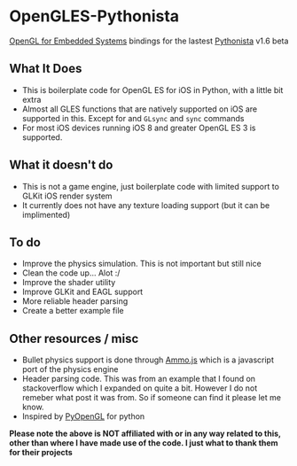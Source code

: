 # OpenGLES-Pythonista
[OpenGL for Embedded Systems](https://en.wikipedia.org/wiki/OpenGL_ES) bindings for the lastest [Pythonista](http://www.omz-software.com/pythonista) v1.6 beta


## What It Does
- This is boilerplate code for OpenGL ES for iOS in Python, with a little bit extra
- Almost all GLES functions that are natively supported on iOS are supported in this. Except for and `GLsync` and `sync` commands
- For most iOS devices running iOS 8 and greater OpenGL ES 3 is supported.


## What it doesn't do
- This is not a game engine, just boilerplate code with limited support to GLKit iOS render system
- It currently does not have any texture loading support (but it can be implimented)


## To do
- Improve the physics simulation. This is not important but still nice
- Clean the code up... Alot :/
- Improve the shader utility
- Improve GLKit and EAGL support
- More reliable header parsing
- Create a better example file


## Other resources / misc
- Bullet physics support is done through [Ammo.js](https://github.com/kripken/ammo.js/) which is a javascript port of the physics engine
- Header parsing code. This was from an example that I found on stackoverflow which I expanded on quite a bit. However I do not remeber what post it was from. So if someone can find it please let me know.
- Inspired by [PyOpenGL](http://pyopengl.sourceforge.net) for python


__Please note the above is NOT affiliated with or in any way related to this, other than where I have made use of the code. I just what to thank them for their projects__